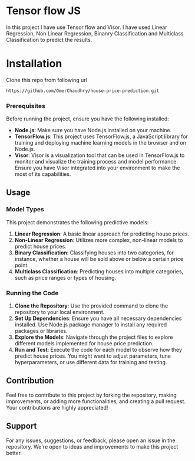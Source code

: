# Tensor flow JS

In this project I have use Tensor flow and Visor.
I have used Linear Regression, Non Linear Regression, Binanry Classification and Multiclass Classification to predict the results. 

# Installation
Clone this repo from following url
```sh
https://github.com/OmerChaudhry/house-price-prediction.git
```


### Prerequisites

Before running the project, ensure you have the following installed:

- **Node.js**: Make sure you have Node.js installed on your machine.
- **TensorFlow.js**: This project uses TensorFlow.js, a JavaScript library for training and deploying machine learning models in the browser and on Node.js.
- **Visor**: Visor is a visualization tool that can be used in TensorFlow.js to monitor and visualize the training process and model performance. Ensure you have Visor integrated into your environment to make the most of its capabilities.

## Usage

### Model Types

This project demonstrates the following predictive models:

1. **Linear Regression**: A basic linear approach for predicting house prices.
2. **Non-Linear Regression**: Utilizes more complex, non-linear models to predict house prices.
3. **Binary Classification**: Classifying houses into two categories, for instance, whether a house will be sold above or below a certain price point.
4. **Multiclass Classification**: Predicting houses into multiple categories, such as price ranges or types of housing.

### Running the Code

1. **Clone the Repository**: Use the provided command to clone the repository to your local environment.
2. **Set Up Dependencies**: Ensure you have all necessary dependencies installed. Use Node.js package manager to install any required packages or libraries.
3. **Explore the Models**: Navigate through the project files to explore different models implemented for house price prediction.
4. **Run and Test**: Execute the code for each model to observe how they predict house prices. You might want to adjust parameters, tune hyperparameters, or use different data for training and testing.

## Contribution

Feel free to contribute to this project by forking the repository, making improvements, or adding more functionalities, and creating a pull request. Your contributions are highly appreciated!

## Support

For any issues, suggestions, or feedback, please open an issue in the repository. We're open to ideas and improvements to make this project better.
